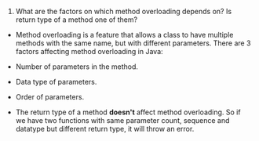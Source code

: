1. What are the factors on which method overloading depends on? Is return type of a method one of them?

- Method overloading is a feature that allows a class to have multiple methods with the same name, but with different parameters. There are 3 factors affecting method overloading in Java:

- Number of parameters in the method.
- Data type of parameters.
- Order of parameters.

- The return type of a method **doesn't** affect method overloading. So if we have two functions with same parameter count, sequence and datatype but different return type, it will throw an error.
